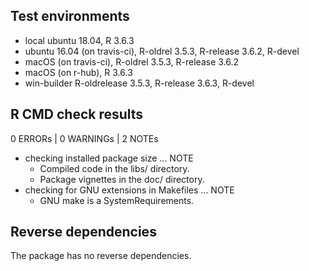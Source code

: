 ## Test environments

* local ubuntu 18.04, R 3.6.3
* ubuntu 16.04 (on travis-ci), R-oldrel 3.5.3, R-release 3.6.2, R-devel
* macOS (on travis-ci), R-oldrel 3.5.3, R-release 3.6.2
* macOS (on r-hub), R 3.6.3
* win-builder R-oldrelease 3.5.3, R-release 3.6.3, R-devel

## R CMD check results

0 ERRORs | 0 WARNINGs | 2 NOTEs

* checking installed package size ... NOTE
    * Compiled code in the libs/ directory.
    * Package vignettes in the doc/ directory.
* checking for GNU extensions in Makefiles ... NOTE
    * GNU make is a SystemRequirements.

## Reverse dependencies

The package has no reverse dependencies.
